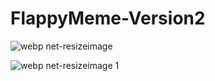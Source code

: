 # FlappyMeme-Version2


![webp net-resizeimage](https://user-images.githubusercontent.com/32287586/40028324-d1d3febc-57a3-11e8-8d27-5603023da634.jpg)


![webp net-resizeimage 1](https://user-images.githubusercontent.com/32287586/40028356-f6d018f4-57a3-11e8-9650-b5128f00b249.jpg)

